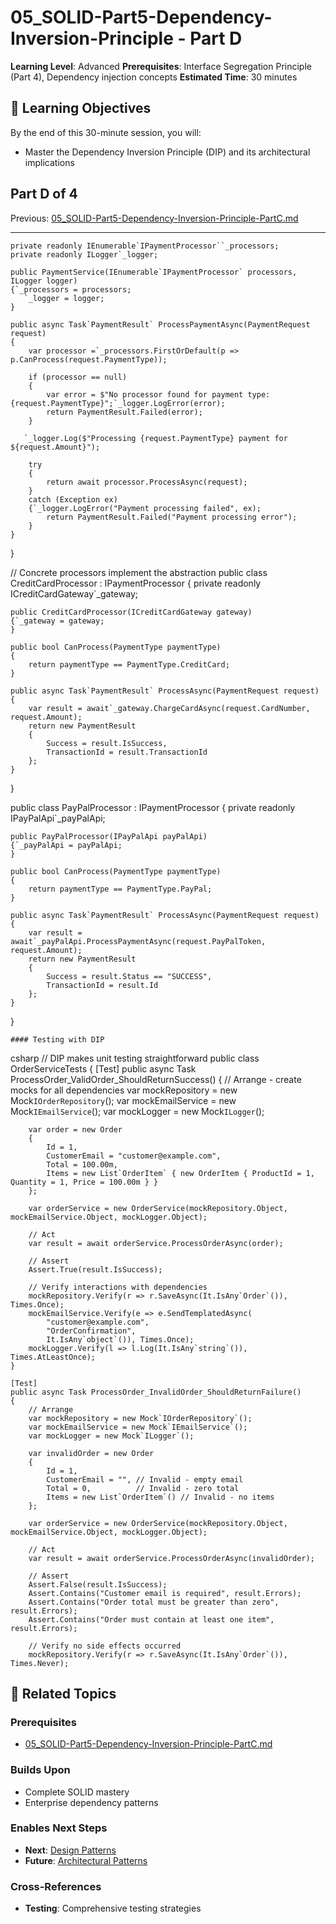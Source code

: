 # 05_SOLID-Part5-Dependency-Inversion-Principle - Part D

**Learning Level**: Advanced
**Prerequisites**: Interface Segregation Principle (Part 4), Dependency injection concepts
**Estimated Time**: 30 minutes

## 🎯 Learning Objectives

By the end of this 30-minute session, you will:

- Master the Dependency Inversion Principle (DIP) and its architectural implications

## Part D of 4

Previous: [05_SOLID-Part5-Dependency-Inversion-Principle-PartC.md](05_SOLID-Part5-Dependency-Inversion-Principle-PartC.md)

---

    private readonly IEnumerable`IPaymentProcessor``_processors;
    private readonly ILogger`_logger;

    public PaymentService(IEnumerable`IPaymentProcessor` processors, ILogger logger)
    {`_processors = processors;
       `_logger = logger;
    }

    public async Task`PaymentResult` ProcessPaymentAsync(PaymentRequest request)
    {
        var processor =`_processors.FirstOrDefault(p => p.CanProcess(request.PaymentType));

        if (processor == null)
        {
            var error = $"No processor found for payment type: {request.PaymentType}";`_logger.LogError(error);
            return PaymentResult.Failed(error);
        }

       `_logger.Log($"Processing {request.PaymentType} payment for ${request.Amount}");

        try
        {
            return await processor.ProcessAsync(request);
        }
        catch (Exception ex)
        {`_logger.LogError("Payment processing failed", ex);
            return PaymentResult.Failed("Payment processing error");
        }
    }
}

// Concrete processors implement the abstraction
public class CreditCardProcessor : IPaymentProcessor
{
    private readonly ICreditCardGateway`_gateway;

    public CreditCardProcessor(ICreditCardGateway gateway)
    {`_gateway = gateway;
    }

    public bool CanProcess(PaymentType paymentType)
    {
        return paymentType == PaymentType.CreditCard;
    }

    public async Task`PaymentResult` ProcessAsync(PaymentRequest request)
    {
        var result = await`_gateway.ChargeCardAsync(request.CardNumber, request.Amount);
        return new PaymentResult
        {
            Success = result.IsSuccess,
            TransactionId = result.TransactionId
        };
    }
}

public class PayPalProcessor : IPaymentProcessor
{
    private readonly IPayPalApi`_payPalApi;

    public PayPalProcessor(IPayPalApi payPalApi)
    {`_payPalApi = payPalApi;
    }

    public bool CanProcess(PaymentType paymentType)
    {
        return paymentType == PaymentType.PayPal;
    }

    public async Task`PaymentResult` ProcessAsync(PaymentRequest request)
    {
        var result = await`_payPalApi.ProcessPaymentAsync(request.PayPalToken, request.Amount);
        return new PaymentResult
        {
            Success = result.Status == "SUCCESS",
            TransactionId = result.Id
        };
    }
}

    #### Testing with DIP
csharp
// DIP makes unit testing straightforward
public class OrderServiceTests
{
    [Test]
    public async Task ProcessOrder_ValidOrder_ShouldReturnSuccess()
    {
        // Arrange - create mocks for all dependencies
        var mockRepository = new Mock`IOrderRepository`();
        var mockEmailService = new Mock`IEmailService`();
        var mockLogger = new Mock`ILogger`();

        var order = new Order
        {
            Id = 1,
            CustomerEmail = "customer@example.com",
            Total = 100.00m,
            Items = new List`OrderItem` { new OrderItem { ProductId = 1, Quantity = 1, Price = 100.00m } }
        };

        var orderService = new OrderService(mockRepository.Object, mockEmailService.Object, mockLogger.Object);

        // Act
        var result = await orderService.ProcessOrderAsync(order);

        // Assert
        Assert.True(result.IsSuccess);

        // Verify interactions with dependencies
        mockRepository.Verify(r => r.SaveAsync(It.IsAny`Order`()), Times.Once);
        mockEmailService.Verify(e => e.SendTemplatedAsync(
            "customer@example.com",
            "OrderConfirmation",
            It.IsAny`object`()), Times.Once);
        mockLogger.Verify(l => l.Log(It.IsAny`string`()), Times.AtLeastOnce);
    }

    [Test]
    public async Task ProcessOrder_InvalidOrder_ShouldReturnFailure()
    {
        // Arrange
        var mockRepository = new Mock`IOrderRepository`();
        var mockEmailService = new Mock`IEmailService`();
        var mockLogger = new Mock`ILogger`();

        var invalidOrder = new Order
        {
            Id = 1,
            CustomerEmail = "", // Invalid - empty email
            Total = 0,          // Invalid - zero total
            Items = new List`OrderItem`() // Invalid - no items
        };

        var orderService = new OrderService(mockRepository.Object, mockEmailService.Object, mockLogger.Object);

        // Act
        var result = await orderService.ProcessOrderAsync(invalidOrder);

        // Assert
        Assert.False(result.IsSuccess);
        Assert.Contains("Customer email is required", result.Errors);
        Assert.Contains("Order total must be greater than zero", result.Errors);
        Assert.Contains("Order must contain at least one item", result.Errors);

        // Verify no side effects occurred
        mockRepository.Verify(r => r.SaveAsync(It.IsAny`Order`()), Times.Never);

## 🔗 Related Topics

### **Prerequisites**
- [05_SOLID-Part5-Dependency-Inversion-Principle-PartC.md](05_SOLID-Part5-Dependency-Inversion-Principle-PartC.md)

### **Builds Upon**
- Complete SOLID mastery
- Enterprise dependency patterns

### **Enables Next Steps**
- **Next**: [Design Patterns](../03_Design-Patterns/)
- **Future**: [Architectural Patterns](../04_Architectural-Patterns/)

### **Cross-References**
- **Testing**: Comprehensive testing strategies
